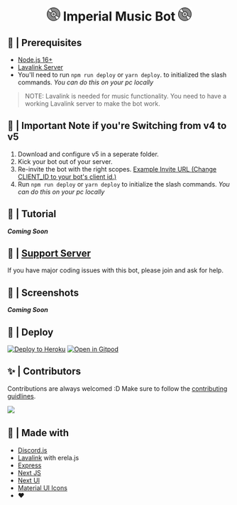 <h1 align="center"><img src="./assets/logo.gif" width="30px"> Imperial Music Bot <img src="./assets/logo.gif" width="30px"></h1>

## 🚧 | Prerequisites

- [Node.js 16+](https://nodejs.org/en/download/)
- [Lavalink Server](https://code.darrennathanael.com/how-to-lavalink)
- You'll need to run `npm run deploy` or `yarn deploy`. to initialized the slash commands. _You can do this on your pc
  locally_

> NOTE: Lavalink is needed for music functionality. You need to have a working Lavalink server to make the bot work.

## 📝 | Important Note if you're Switching from v4 to v5

1. Download and configure v5 in a seperate folder.
2. Kick your bot out of your server.
3. Re-invite the bot with the right
   scopes. [Example Invite URL (Change CLIENT_ID to your bot's client id.)](https://discord.com/oauth2/authorize?client_id=CLIENT_ID&permissions=277083450689&scope=bot%20applications.commands%20identify%20guilds)
4. Run `npm run deploy` or `yarn deploy` to initialize the slash commands. _You can do this on your pc locally_

## 📝 | Tutorial

_**Coming Soon**_

## 📝 | [Support Server](https://discord.gg/BmPNx9jJHD)

If you have major coding issues with this bot, please join and ask for help.

## 📸 | Screenshots

_**Coming Soon**_

## 🚀 | Deploy

[![Deploy to Heroku](https://www.herokucdn.com/deploy/button.svg)](https://heroku.com/deploy?template=https://git.c-eo.repl.co/imperialbot/musicbot/)
[![Open in Gitpod](https://camo.githubusercontent.com/76e60919474807718793857d8eb615e7a50b18b04050577e5a35c19421f260a3/68747470733a2f2f676974706f642e696f2f627574746f6e2f6f70656e2d696e2d676974706f642e737667)](https://gitpod.io/#https://github.com/c-eo/imperialbotmusic/)

## ✨ | Contributors

Contributions are always welcomed :D Make sure to follow the [contributing guidlines](/docs/contributing_guidlines.md).

<a href="https://github.com/SudhanPlayz/Discord-MusicBot/graphs/contributors">
  <img src="https://contributors-img.web.app/image?repo=SudhanPlayz/Discord-MusicBot" />
</a>

## 🌟 | Made with

- [Discord.js](https://discord.js.org/)
- [Lavalink](https://github.com/freyacodes/Lavalink) with erela.js
- [Express](https://expressjs.com/)
- [Next JS](https://nextjs.org/)
- [Next UI](https://nextui.org)
- [Material UI Icons](https://mui.com/material-ui/material-icons/)
- ❤